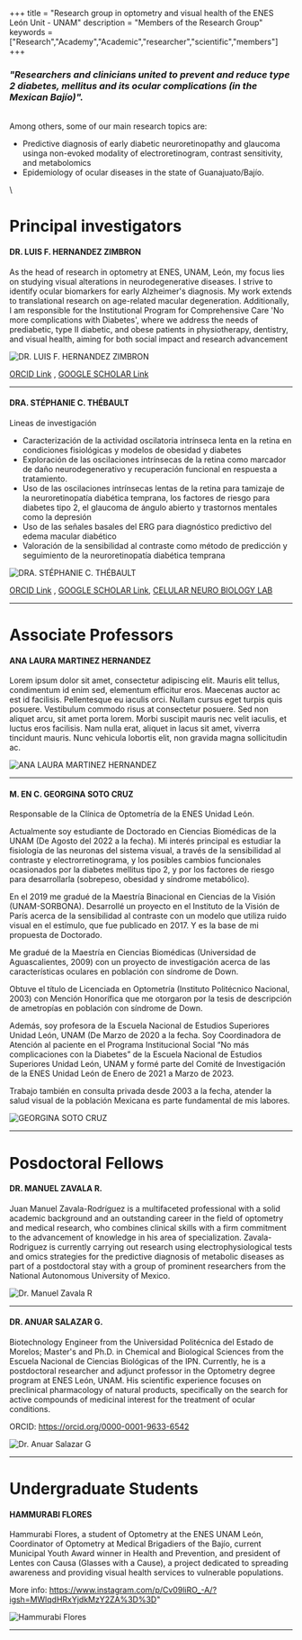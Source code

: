 +++
title = "Research group in optometry and visual health of the ENES León Unit - UNAM"
description = "Members of the Research Group"
keywords = ["Research","Academy","Academic","researcher","scientific","members"]
+++

### *"Researchers and clinicians united to prevent and reduce type 2 diabetes, mellitus and its ocular complications (in the Mexican Bajío)".*

\
Among others, some of our main research topics are:

* Predictive diagnosis of early diabetic neuroretinopathy and glaucoma usinga non-evoked modality of electroretinogram, contrast sensitivity, and metabolomics
* Epidemiology of ocular diseases in the state of Guanajuato/Bajío. 

\

# Principal investigators

#### DR. LUIS F. HERNANDEZ ZIMBRON

As the head of research in optometry at ENES, UNAM, León, my focus lies on studying visual alterations in neurodegenerative diseases. I strive to identify ocular biomarkers for early Alzheimer's diagnosis. My work extends to translational research on age-related macular degeneration. Additionally, I am responsible for the Institutional Program for Comprehensive Care 'No more complications with Diabetes', where we address the needs of prediabetic, type II diabetic, and obese patients in physiotherapy, dentistry, and visual health, aiming for both social impact and research advancement

 <!-- ![ORCID](https://static-00.iconduck.com/assets.00/orcid-icon-256x256-o0c2anpv.png) -->

 ![DR. LUIS F. HERNANDEZ ZIMBRON](https://i.ibb.co/xF6G56B/White-Simple-Real-Estate-Business-Email-Signature.png)

[ORCID Link](https://orcid.org/0000-0002-5098-367X) , 
[GOOGLE SCHOLAR Link](https://scholar.google.com/scholar?hl=es&as_sdt=0%2C5&q=Luis+Fernando+Hernandez+zimbron&btnG=&oq=luis)

---

#### DRA. STÉPHANIE C. THÉBAULT

Lineas de investigación

* Caracterización de la actividad oscilatoria intrínseca lenta en la retina en condiciones fisiológicas y modelos de obesidad y diabetes
* Exploración de las oscilaciones intrínsecas de la retina como marcador de daño neurodegenerativo y recuperación funcional en respuesta a tratamiento.
* Uso de las oscilaciones intrínsecas lentas de la retina para tamizaje de la neuroretinopatía diabética temprana, los factores de riesgo para diabetes tipo 2, el glaucoma de ángulo abierto y trastornos mentales como la depresión
* Uso de las señales basales del ERG para diagnóstico predictivo del edema macular diabético
* Valoración de la sensibilidad al contraste como método de predicción y seguimiento de la neuroretinopatía diabética temprana

![DRA. STÉPHANIE C. THÉBAULT](https://i.ibb.co/ZVJXnJh/Modern-Doctor-Email-Signature.png)

[ORCID Link](https://orcid.org/0000-0003-3233-282X) , 
[GOOGLE SCHOLAR Link](https://scholar.google.com/citations?user=KVRo_80AAAAJ&hl=fr),
[CELULAR NEURO BIOLOGY LAB](https://inb.unam.mx/index.php/neurobiologia-celular-y-molecular/)


---

# Associate Professors

#### ANA LAURA MARTINEZ HERNANDEZ

Lorem ipsum dolor sit amet, consectetur adipiscing elit. Mauris elit tellus, condimentum id enim sed, elementum efficitur eros. Maecenas auctor ac est id facilisis. Pellentesque eu iaculis orci. Nullam cursus eget turpis quis posuere. Vestibulum commodo risus at consectetur posuere. Sed non aliquet arcu, sit amet porta lorem. Morbi suscipit mauris nec velit iaculis, et luctus eros facilisis. Nam nulla erat, aliquet in lacus sit amet, viverra tincidunt mauris. Nunc vehicula lobortis elit, non gravida magna sollicitudin ac.

![ANA LAURA MARTINEZ HERNANDEZ](img/testimonials/ana-laura-martinez-hernandez.jpeg)

---

#### M. EN C. GEORGINA SOTO CRUZ 

Responsable de la Clínica de Optometría de la ENES Unidad León.

Actualmente soy estudiante de Doctorado en Ciencias Biomédicas de la UNAM (De Agosto del 2022 a la fecha). Mi interés principal es estudiar la fisiología de las neuronas del sistema visual, a través de la sensibilidad al contraste y electrorretinograma, y los posibles cambios funcionales ocasionados por la diabetes mellitus tipo 2, y por los factores de riesgo para desarrollarla (sobrepeso, obesidad y síndrome metabólico). 

En el 2019 me gradué de la Maestría Binacional en Ciencias de la Visión (UNAM-SORBONA). Desarrollé un proyecto en el Instituto de la Visión de París acerca de la sensibilidad al contraste con un modelo que utiliza ruido visual en el estímulo, que fue publicado en 2017. Y es la base de mi propuesta de Doctorado. 

Me gradué de la Maestría en Ciencias Biomédicas (Universidad de Aguascalientes, 2009) con un proyecto de investigación acerca de las características oculares en población con síndrome de Down. 

Obtuve el título de Licenciada en Optometría (Instituto Politécnico Nacional, 2003) con Mención Honorífica que me otorgaron por la tesis de descripción de ametropías en población con síndrome de Down. 

Además, soy profesora de la Escuela Nacional de Estudios Superiores Unidad León, UNAM (De Marzo de 2020 a la fecha. Soy Coordinadora de Atención al paciente en el Programa Institucional Social “No más complicaciones con la Diabetes” de la Escuela Nacional de Estudios Superiores Unidad León, UNAM y formé parte del Comité de Investigación de la ENES Unidad León de Enero de 2021 a Marzo de 2023. 

Trabajo también en consulta privada desde 2003 a la fecha, atender la salud visual de la población Mexicana es parte fundamental de mis labores.

![GEORGINA SOTO CRUZ](https://drive.google.com/file/d/1MX0JEPntJoD83BRQV7pLCblDMMDf9dgJ/view?usp=drive_link)

---

# Posdoctoral Fellows

#### DR. MANUEL ZAVALA R.

Juan Manuel Zavala-Rodríguez is a multifaceted professional with a solid academic background and an outstanding career in the field of optometry and medical research, who combines clinical skills with a firm commitment to the advancement of knowledge in his area of specialization. Zavala-Rodriguez is currently carrying out research using electrophysiological tests and omics strategies for the predictive diagnosis of metabolic diseases as part of a postdoctoral stay with a group of prominent researchers from the National Autonomous University of Mexico.

![Dr. Manuel Zavala R](img/testimonials/manuel-zavala-r.webp)

---

#### DR. ANUAR SALAZAR G.

Biotechnology Engineer from the Universidad Politécnica del Estado de Morelos; Master's and Ph.D. in Chemical and Biological Sciences from the Escuela Nacional de Ciencias Biológicas of the IPN. Currently, he is a postdoctoral researcher and adjunct professor in the Optometry degree program at ENES León, UNAM. His scientific experience focuses on preclinical pharmacology of natural products, specifically on the search for active compounds of medicinal interest for the treatment of ocular conditions.

ORCID: https://orcid.org/0000-0001-9633-6542

![Dr. Anuar Salazar G](img/testimonials/anuar-salazar-g.webp)

---

# Undergraduate Students

#### HAMMURABI FLORES

Hammurabi Flores, a student of Optometry at the ENES UNAM León, Coordinator of Optometry at Medical Brigadiers of the Bajío, current Municipal  Youth Award winner in Health and Prevention, and president of Lentes con Causa (Glasses with a Cause), a project dedicated to spreading awareness  and providing visual health services to vulnerable populations.

More info: https://www.instagram.com/p/Cv09liRO_-A/?igsh=MWlqdHRxYjdkMzY2ZA%3D%3D"

![Hammurabi Flores](img/testimonials/hammurabi-flores.webp)

---